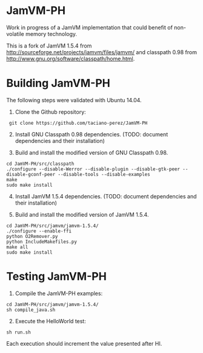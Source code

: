 JamVM-PH
=========

Work in progress of a JamVM implementation that could benefit of non-volatile memory technology.

This is a fork of JamVM 1.5.4 from http://sourceforge.net/projects/jamvm/files/jamvm/ and classpath 0.98 from http://www.gnu.org/software/classpath/home.html.

# Building JamVM-PH

The following steps were validated with Ubuntu 14.04.

1. Clone the Github repository:
```
 git clone https://github.com/taciano-perez/JamVM-PH
```

2. Install GNU Classpath 0.98 dependencies. (TODO: document dependencies and their installation)

3. Build and install the modified version of GNU Classpath 0.98.
```
cd JamVM-PH/src/classpath
./configure --disable-Werror --disable-plugin --disable-gtk-peer --disable-gconf-peer --disable-tools --disable-examples
make
sudo make install
```

4. Install JamVM 1.5.4 dependencies. (TODO: document dependencies and their installation)

5. Build and install the modified version of JamVM 1.5.4.
```
cd JamVM-PH/src/jamvm/jamvm-1.5.4/
./configure --enable-ffi
python O2Remover.py
python IncludeMakefiles.py
make all
sudo make install
```

# Testing JamVM-PH

1. Compile the JamVM-PH examples:
```
cd JamVM-PH/src/jamvm/jamvm-1.5.4/
sh compile_java.sh
```

2. Execute the HelloWorld test:
```
sh run.sh
```

Each execution should increment the value presented after HI.
